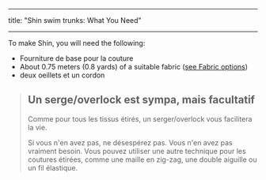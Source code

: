 - - -
title: "Shin swim trunks: What You Need"
- - -

To make Shin, you will need the following:

- Fourniture de base pour la couture
- About 0.75 meters (0.8 yards) of a suitable fabric ([see Fabric options](/docs/patterns/shin/fabric))
- deux oeillets et un cordon

> ## Un serge/overlock est sympa, mais facultatif
> 
> Comme pour tous les tissus étirés, un serger/overlock vous facilitera la vie.
> 
> Si vous n'en avez pas, ne désespérez pas. Vous n'en avez pas vraiment besoin. Vous pouvez utiliser une autre technique pour les coutures étirées, comme une maille en zig-zag, une double aiguille ou un fil élastique.
